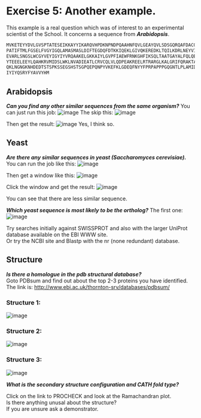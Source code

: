 # Exercise 5: Another example.
This example is a real question which was of interest to an experimental scientist of the School. It concerns a sequence from ***Arabidopsis***.

```python
MVKETEYYDVLGVSPTATESEIKKAYYIKARQVHPDKNPNDPQAAHNFQVLGEAYQVLSDSGQRQAFDACGKSGISTDAIID
PATIFTMLFGSELFVGYIGQLAMASMASLDIFTEGDQFDTKKIQEKLGIVQKEREDKLTQILKDRLNEYVINKDEFISNAEA
EVARLSNGSLWCGYVEYIGYIYVRQAAKELGKKAIYLGVPFIAEWFRNKGHFIKSQLTAATGAYALFQLQEEMKRQLNTEGN
YTEEELEEYLQAHKRVMIDSLWKLNVADIEATLCRVCQLVLQDPEAKREELRTRARGLKALGRIFQRAKTASESDPLENSEP
QKLNGNGKNHDEDTSTSPKSSEGSHSTSGPQEPQNPYVKEFKLGDEQFNYYFPRPAPPPGQGNTLPLAMIDSGEIGAYIYIY
IYIYQSRYFYAVVYHM
```
## Arabidopsis
***Can you find any other similar sequences from the same organism?***
You can just run this job:
![image](https://github.com/xingyc520bio/bioinformatics/assets/49332831/fee10815-9d56-4f2f-9792-51cc71a1d763)
The skip this:
![image](https://github.com/xingyc520bio/bioinformatics/assets/49332831/773c05d6-f330-4529-9c56-f1f07f134a52)

Then get the result:
![image](https://github.com/xingyc520bio/bioinformatics/assets/49332831/0a935258-65ff-4f33-aa5b-7ab97ab445aa)
Yes, I think so.

## Yeast
***Are there any similar sequences in yeast (Saccharomyces cerevisiae).***
You can run the job like this:
![image](https://github.com/xingyc520bio/bioinformatics/assets/49332831/46bf1d4e-eca5-46b6-8b2b-778778e79ed1)

Then get a window like this:
![image](https://github.com/xingyc520bio/bioinformatics/assets/49332831/89f8f46e-e48c-4563-9259-dd4439a2dde3)

Click the window and get the result:
![image](https://github.com/xingyc520bio/bioinformatics/assets/49332831/4da29f19-5570-462c-93fa-50caae9aa4e7)

You can see that there are less similar sequence.


***Which yeast sequence is most likely to be the ortholog?***
The first one: 
![image](https://github.com/xingyc520bio/bioinformatics/assets/49332831/c934f359-a78f-4b93-973a-c1aebbe2e537)


Try searches initially against SWISSPROT and also with the larger UniProt database available on the EBI WWW site.     
Or try the NCBI site and Blastp with the nr (none redundant) database.

## Structure
***Is there a homologue in the pdb structural database?***   
Goto PDBsum and find out about the top 2-3 proteins you have identified.    
The link is: http://www.ebi.ac.uk/thornton-srv/databases/pdbsum/

### Structure 1: 
![image](https://github.com/xingyc520bio/bioinformatics/assets/49332831/836e8d9d-cb9e-46bd-bb03-53e7cd4f0fd5)

### Structure 2:
![image](https://github.com/xingyc520bio/bioinformatics/assets/49332831/d31b1fee-45ff-4a5d-a7b8-38e740d30e5c)

### Structure 3: 
![image](https://github.com/xingyc520bio/bioinformatics/assets/49332831/55a17872-456f-4f2e-b6b9-8adf41ffca09)


***What is the secondary structure configuration and CATH fold type?***

Click on the link to PROCHECK and look at the Ramachandran plot.      
Is there anything unusal about the structure?     
If you are unsure ask a demonstrator.
